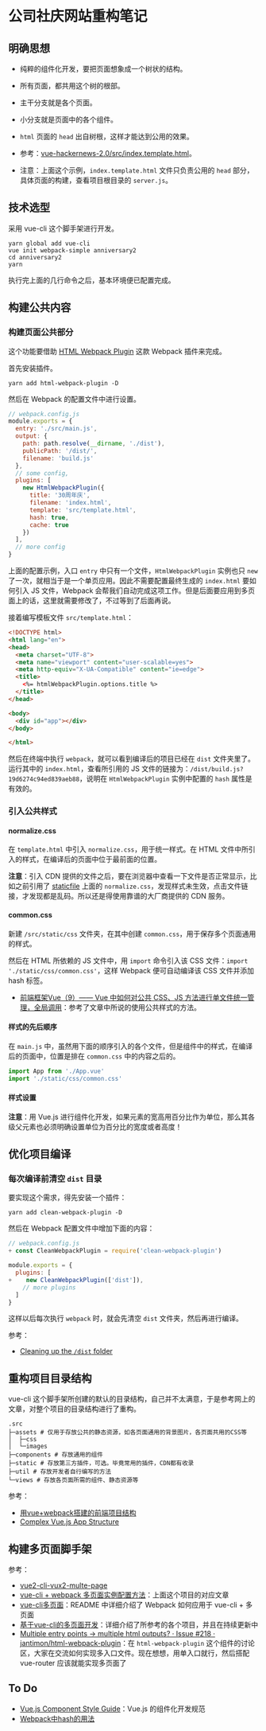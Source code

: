 # 公司社庆网站重构笔记

## 明确思想

- 纯粹的组件化开发，要把页面想象成一个树状的结构。
- 所有页面，都共用这个树的根部。
- 主干分支就是各个页面。
- 小分支就是页面中的各个组件。

- `html` 页面的 `head` 出自树根，这样才能达到公用的效果。
- 参考：[vue-hackernews-2.0/src/index.template.html](https://github.com/vuejs/vue-hackernews-2.0/blob/master/src/index.template.html)。
- 注意：上面这个示例，`index.template.html` 文件只负责公用的 `head` 部分，具体页面的构建，查看项目根目录的 `server.js`。

## 技术选型

采用 vue-cli 这个脚手架进行开发。

```shell
yarn global add vue-cli
vue init webpack-simple anniversary2
cd anniversary2
yarn
```

执行完上面的几行命令之后，基本环境便已配置完成。

## 构建公共内容

### 构建页面公共部分

这个功能要借助 [HTML Webpack Plugin](https://github.com/jantimon/html-webpack-plugin) 这款 Webpack 插件来完成。

首先安装插件。

```shell
yarn add html-webpack-plugin -D
```

然后在 Webpack 的配置文件中进行设置。

```js
// webpack.config.js
module.exports = {
  entry: './src/main.js',
  output: {
    path: path.resolve(__dirname, './dist'),
    publicPath: '/dist/',
    filename: 'build.js'
  },
  // some config,
  plugins: [
    new HtmlWebpackPlugin({
      title: '30周年庆',
      filename: 'index.html',
      template: 'src/template.html',
      hash: true,
      cache: true
    })
  ],
  // more config
}
```

上面的配置示例，入口 `entry` 中只有一个文件，`HtmlWebpackPlugin` 实例也只 `new` 了一次，就相当于是一个单页应用。因此不需要配置最终生成的 `index.html` 要如何引入 JS 文件，Webpack 会帮我们自动完成这项工作。但是后面要应用到多页面上的话，这里就需要修改了，不过等到了后面再说。

接着编写模板文件 `src/template.html`：

```html
<!DOCTYPE html>
<html lang="en">
<head>
  <meta charset="UTF-8">
  <meta name="viewport" content="user-scalable=yes">
  <meta http-equiv="X-UA-Compatible" content="ie=edge">
  <title>
    <%= htmlWebpackPlugin.options.title %>
  </title>
</head>

<body>
  <div id="app"></div>
</body>

</html>
```

然后在终端中执行 `webpack`，就可以看到编译后的项目已经在 `dist` 文件夹里了。运行其中的 `index.html`，查看所引用的 JS 文件的链接为：`/dist/build.js?19d6274c94ed839aeb88`，说明在 `HtmlWebpackPlugin` 实例中配置的 `hash` 属性是有效的。

### 引入公共样式

#### normalize.css

在 `template.html` 中引入 `normalize.css`，用于统一样式。在 HTML 文件中所引入的样式，在编译后的页面中位于最前面的位置。

**注意**：引入 CDN 提供的文件之后，要在浏览器中查看一下文件是否正常显示，比如之前引用了 [staticfile](https://www.staticfile.org/) 上面的 `normalize.css`，发现样式未生效，点击文件链接，才发现都是乱码。所以还是得使用靠谱的大厂商提供的 CDN 服务。

#### common.css

新建 `/src/static/css` 文件夹，在其中创建 `common.css`，用于保存多个页面通用的样式。

然后在 HTML 所依赖的 JS 文件中，用 `import` 命令引入该 CSS 文件：`import './static/css/common.css'`，这样 Webpack 便可自动编译该 CSS 文件并添加 hash 标签。

- [前端框架Vue（9）—— Vue 中如何对公共 CSS、JS 方法进行单文件统一管理，全局调用](https://segmentfault.com/a/1190000011275595)：参考了文章中所说的使用公共样式的方法。

#### 样式的先后顺序

在 `main.js` 中，虽然用下面的顺序引入的各个文件，但是组件中的样式，在编译后的页面中，位置是排在 `common.css` 中的内容之后的。

```js
import App from './App.vue'
import './static/css/common.css'
```

#### 样式设置

**注意**：用 Vue.js 进行组件化开发，如果元素的宽高用百分比作为单位，那么其各级父元素也必须明确设置单位为百分比的宽度或者高度！

## 优化项目编译

### 每次编译前清空 `dist` 目录

要实现这个需求，得先安装一个插件：

```shell
yarn add clean-webpack-plugin -D
```

然后在 Webpack 配置文件中增加下面的内容：

```js
// webpack.config.js
+ const CleanWebpackPlugin = require('clean-webpack-plugin')

module.exports = {
  plugins: [
+    new CleanWebpackPlugin(['dist']),
    // more plugins
  ]
}
```

这样以后每次执行 `webpack` 时，就会先清空 `dist` 文件夹，然后再进行编译。

参考：

- [Cleaning up the `/dist` folder](https://webpack.js.org/guides/output-management/#cleaning-up-the-dist-folder)

## 重构项目目录结构

vue-cli 这个脚手架所创建的默认的目录结构，自己并不太满意，于是参考网上的文章，对整个项目的目录结构进行了重构。

```shell
.src
├─assets # 仅用于存放公共的静态资源，如各页面通用的背景图片，各页面共用的CSS等
│  ├─css
│  └─images
├─components # 存放通用的组件
├─static # 存放第三方插件，可选。毕竟常用的插件，CDN都有收录
├─util # 存放开发者自行编写的方法
└─views # 存放各页面所需的组件、静态资源等
```

参考：

- [用vue+webpack搭建的前端项目结构](https://div.io/topic/1834)
- [Complex Vue.js App Structure](http://pksunkara.com/posts/complex-vuejs-app-structure/)

## 构建多页面脚手架

参考：

- [vue2-cli-vux2-multe-page](https://github.com/bluefox1688/vue-cli-multi-page)
- [vue-cli + webpack 多页面实例配置方法](http://blog.lanchenglv.com/article/cli_webpack_multi.html)：上面这个项目的对应文章
- [vue-cli多页面](https://github.com/yaoyao1987/vue-cli-multipage)：README 中详细介绍了 Webpack 如何应用于 vue-cli + 多页面
- [基于vue-cli的多页面开发](https://github.com/luchanan/vue2.0-multi-page)：详细介绍了所参考的各个项目，并且在持续更新中
- [Multiple entry points -> multiple html outputs? · Issue #218 · jantimon/html-webpack-plugin](https://github.com/jantimon/html-webpack-plugin/issues/218)：在 `html-webpack-plugin` 这个组件的讨论区，大家在交流如何实现多入口文件。现在想想，用单入口就行，然后搭配 vue-router 应该就能实现多页面了

## To Do

- [Vue.js Component Style Guide](https://github.com/pablohpsilva/vuejs-component-style-guide)：Vue.js 的组件化开发规范
- [Webpack中hash的用法](http://acgtofe.com/posts/2017/07/webpack-hash-names)
